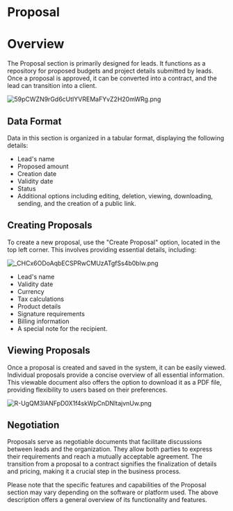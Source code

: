 # Proposal

# Overview

The Proposal section is primarily designed for leads. It functions as a repository for proposed budgets and project details submitted by leads. Once a proposal is approved, it can be converted into a contract, and the lead can transition into a client.

![59pCWZN9rGd6cUtIYVREMaFYvZ2H20mWRg.png](Proposal%20e0e4f1b1095f42f199d67ed7b4eb307a/59pCWZN9rGd6cUtIYVREMaFYvZ2H20mWRg.png)

## Data Format

Data in this section is organized in a tabular format, displaying the following details:

- Lead's name
- Proposed amount
- Creation date
- Validity date
- Status
- Additional options including editing, deletion, viewing, downloading, sending, and the creation of a public link.

## Creating Proposals

To create a new proposal, use the "Create Proposal" option, located in the top left corner. This involves providing essential details, including:

![_CHCx6ODoAqbECSPRwCMUzATgfSs4b0blw.png](Proposal%20e0e4f1b1095f42f199d67ed7b4eb307a/_CHCx6ODoAqbECSPRwCMUzATgfSs4b0blw.png)

- Lead's name
- Validity date
- Currency
- Tax calculations
- Product details
- Signature requirements
- Billing information
- A special note for the recipient.

## Viewing Proposals

Once a proposal is created and saved in the system, it can be easily viewed. Individual proposals provide a concise overview of all essential information. This viewable document also offers the option to download it as a PDF file, providing flexibility to users based on their preferences.

![R-UgQM3lANFpD0X1f4skWpCnDNltajvnUw.png](Proposal%20e0e4f1b1095f42f199d67ed7b4eb307a/R-UgQM3lANFpD0X1f4skWpCnDNltajvnUw.png)

## Negotiation

Proposals serve as negotiable documents that facilitate discussions between leads and the organization. They allow both parties to express their requirements and reach a mutually acceptable agreement. The transition from a proposal to a contract signifies the finalization of details and pricing, making it a crucial step in the business process.

Please note that the specific features and capabilities of the Proposal section may vary depending on the software or platform used. The above description offers a general overview of its functionality and features.